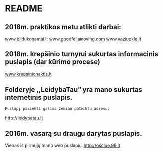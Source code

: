 # README

## 2018m. praktikos metu atlikti darbai:
 www.bildukonamai.lt
 www.goodfellamoving.com
 www.vaziuokle.lt
 
## 2018m. krepšinio turnyrui sukurtas informacinis puslapis (dar kūrimo procese)
www.krepsinionaktis.lt

## Folderyje ,,LeidybaTau" yra mano sukurtas internetinis puslapis.
    Puslapį pasiekti galima žemiau pateiktu adresu:
   http://leidybatau.lt
    
## 2016m. vasarą su draugu darytas puslapis.
Vienas iš pirmųjų mano web puslapių.
   http://osclue.96.lt
